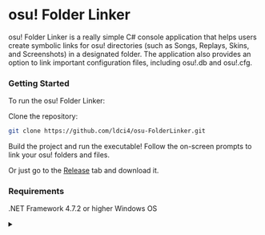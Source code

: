 # osu! Folder Linker
osu! Folder Linker is a really simple C# console application that helps users create symbolic links for osu! directories (such as Songs, Replays, Skins, and Screenshots) in a designated folder. 
The application also provides an option to link important configuration files, including osu!.db and osu!.cfg.

### Getting Started
To run the osu! Folder Linker:

Clone the repository:

```sh
git clone https://github.com/ldci4/osu-FolderLinker.git
```

Build the project and run the executable!
Follow the on-screen prompts to link your osu! folders and files.

Or just go to the [Release](https://github.com/ldci4/osu-FolderLinker/releases/tag/release) tab and download it.

### Requirements
.NET Framework 4.7.2 or higher Windows OS

<details>
<summary></summary>
<sub>maan im very washed on c# toooo much pyyttthon gaming</sub>
</details>

